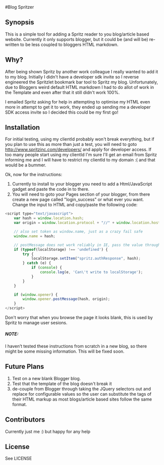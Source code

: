#Blog Spritzer

## Synopsis

This is a simple tool for adding a Spritz reader to you blog/article based website.
Currently it only supports blogger, but it could be (and will be) re-written to be less coupled to bloggers HTML markdown.

## Why?

After being shown Spritz by another work colleague I really wanted to add it to my blog. Initially I didn't have a developer sdk invite so I reverse engineered the Spritzlet bookmark bar tool to Spritz my blog. Unfortunately, due to Bloggers weird default HTML markdown I had to do allot of work in the Template and even after that it still didn't work 100%.

I emailed Spritz asking for help in attempting to optimise my HTML even more in attempt to get it to work, they ended up sending me  a developer SDK access invite so I decided this could be my first go!

## Installation

For initial testing, using my clientId probably won't break everything, but if you plan to use this as more than just a test, you will need to goto http://www.spritzinc.com/developers/ and apply for developer access. If too many people start using my clientId I'm sure I'll get an email from Spritz informing me and I will have to restrict my clientId to my domain :( and that would be a bummer.

Ok, now for the instructions:
1. Currently to install to your blogger you need to add a Html/JavaScript gadget and paste the code in to there.
2. You will need to goto your Pages section of your blogger, from there create a new page called "login_success" or what ever you want. Change the input to HTML and copy/paste the following code:

```javascript
<script type="text/javascript">
    var hash = window.location.hash;
    var origin = window.location.protocol + "//" + window.location.host;

    // also set token as window.name, just as a crazy fail safe
    window.name = hash;

    // postMessage does not work reliably in IE, pass the value through localStorage
    if (typeof(localStorage) !== 'undefined') {
        try {
            localStorage.setItem("spritz.authResponse", hash);
        } catch (e) {
            if (console) {
                console.log(e, 'Can\'t write to localStorage');
            }
        }
    }

    if (window.opener) {
        window.opener.postMessage(hash, origin);
    }
</script>
```

Don't worry that when you browse the page it looks blank, this is used by Spritz to manage user sesions.

##### NOTE:
I haven’t tested these instructions from scratch in a new blog, so there might be some missing information. This will be fixed soon.

## Future Plans
1. Test on a new blank Blogger blog.
2. Test that the template of the blog doesn't break it
3. de-couple from Blogger through taking the JQuery selectors out and replace for configurable values so the user can substitute the tags of their HTML markup as most blogs/article based sites follow the same format.

## Contributors

Currently just me :) but happy for any help

## License

See LICENSE
